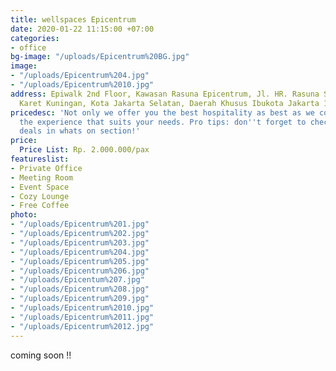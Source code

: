 ```yaml
---
title: wellspaces Epicentrum
date: 2020-01-22 11:15:00 +07:00
categories:
- office
bg-image: "/uploads/Epicentrum%20BG.jpg"
image:
- "/uploads/Epicentrum%204.jpg"
- "/uploads/Epicentrum%2010.jpg"
address: Epiwalk 2nd Floor, Kawasan Rasuna Epicentrum, Jl. HR. Rasuna Said, RT.2/RW.5,
  Karet Kuningan, Kota Jakarta Selatan, Daerah Khusus Ibukota Jakarta 12940
pricedesc: 'Not only we offer you the best hospitality as best as we could, but also
  the experience that suits your needs. Pro tips: don''t forget to check out our special
  deals in whats on section!'
price:
  Price List: Rp. 2.000.000/pax
featureslist:
- Private Office
- Meeting Room
- Event Space
- Cozy Lounge
- Free Coffee
photo:
- "/uploads/Epicentrum%201.jpg"
- "/uploads/Epicentrum%202.jpg"
- "/uploads/Epicentrum%203.jpg"
- "/uploads/Epicentrum%204.jpg"
- "/uploads/Epicentrum%205.jpg"
- "/uploads/Epicentrum%206.jpg"
- "/uploads/Epicentum%207.jpg"
- "/uploads/Epicentrum%208.jpg"
- "/uploads/Epicentrum%209.jpg"
- "/uploads/Epicentrum%2010.jpg"
- "/uploads/Epicentrum%2011.jpg"
- "/uploads/Epicentrum%2012.jpg"
---
```


coming soon !!
